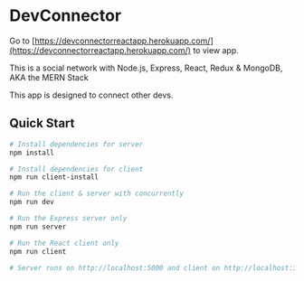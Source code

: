 # DevConnector

Go to [https://devconnectorreactapp.herokuapp.com/](https://devconnectorreactapp.herokuapp.com/) to view app.


This is a social network with Node.js, Express, React, Redux & MongoDB, AKA the MERN Stack

This app is designed to connect other devs.

## Quick Start

```bash
# Install dependencies for server
npm install

# Install dependencies for client
npm run client-install

# Run the client & server with concurrently
npm run dev

# Run the Express server only
npm run server

# Run the React client only
npm run client

# Server runs on http://localhost:5000 and client on http://localhost:3000
```

